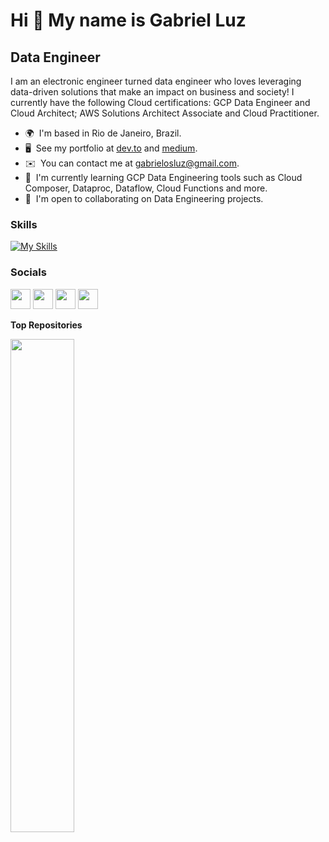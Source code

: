 Hi 👋 My name is Gabriel Luz
============================

Data Engineer
-------------

I am an electronic engineer turned data engineer who loves leveraging data-driven solutions that make an impact on business and society! I currently have the following Cloud certifications: GCP Data Engineer and Cloud Architect; AWS Solutions Architect Associate and Cloud Practitioner.

* 🌍  I'm based in Rio de Janeiro, Brazil.
* 🖥️  See my portfolio at [dev.to](http://https://dev.to/gabrielosluz) and [medium](https://medium.com/gabriel-luz).
* ✉️  You can contact me at [gabrielosluz@gmail.com](mailto:gabrielosluz@gmail.com).
* 🧠  I'm currently learning GCP Data Engineering tools such as Cloud Composer, Dataproc, Dataflow, Cloud Functions and more.
* 🤝  I'm open to collaborating on Data Engineering projects.

### Skills


[![My Skills](https://skillicons.dev/icons?i=aws,gcp,python,docker,fastapi,flask,git,github,gitlab,githubactions,linux,mongodb,mysql,arduino,scala,vscode&theme=light)](https://skillicons.dev)

### Socials

<p align="left"> <a href="https://www.dev.to/gabrielosluz" target="_blank" rel="noreferrer"><img src="https://raw.githubusercontent.com/danielcranney/readme-generator/main/public/icons/socials/devdotto.svg" width="32" height="32" /></a> <a href="https://www.github.com/gabrielosluz" target="_blank" rel="noreferrer"><img src="https://raw.githubusercontent.com/danielcranney/readme-generator/main/public/icons/socials/github.svg" width="32" height="32" /></a> <a href="http://www.medium.com/gabriel-luz" target="_blank" rel="noreferrer"><img src="https://raw.githubusercontent.com/danielcranney/readme-generator/main/public/icons/socials/medium.svg" width="32" height="32" /></a> <a href="https://www.twitter.com/Gabriel_Luz96" target="_blank" rel="noreferrer"><img src="https://raw.githubusercontent.com/danielcranney/readme-generator/main/public/icons/socials/twitter.svg" width="32" height="32" /></a></p>


<b>Top Repositories</b>

<div width="100%" align="center"><a href="https://github.com/gabrielosluz/cloud_functions_data_pipeline" align="left"><img align="left" width="45%" src="https://github-readme-stats.vercel.app/api/pin/?username=gabrielosluz&repo=cloud_functions_data_pipeline&title_color=0891b2&text_color=ffffff&icon_color=0891b2&bg_color=1c1917&hide_border=true&locale=en" /></a></div><br /><br /><br /><br /><br /><br /><br />

